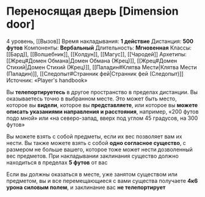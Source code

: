 # Переносящая дверь [Dimension door]
4 уровень, [[Вызов]]
Время накладывания: **1 действие**
Дистанция: **500 футов**
Компоненты: **Вербальный**
Длительность: **Мгновенная**
Классы: [[Бард]], [[Волшебник]], [[Колдун]], [[Магус]], [[Чародей]]
Архетипы: [[Жрец#Домен Обмана|Домен Обмана (Жрец)]], [[Жрец#Домен Стихий|Домен Стихий (Жрец)]], [[Паладин#Клятва Мести|Клятва Мести (Паладин)]], [[Следопыт#Странник фей|Странник фей (Следопыт)]]
Источник: «Player's handbook»

Вы **телепортируетесь** в другое пространство в пределах дистанции. Вы оказываетесь точно в выбранном месте. Это может быть место, которое вы **видели**, которое вы **представляете**, или которое вы **можете описать указаниями направления и расстояния**, например, «200 футов подо мной» или «на северо-запад, вверх под углом 45 градусов, на 300 футов»

Вы можете взять с собой предметы, если их вес позволяет вам их нести. Вы также можете взять с собой **одно согласное существо**, с размером не больше вашего, которое тоже может нести дозволенный вес предметов. При накладывании заклинания существо должно находиться в пределах **5 футов** от вас

Если вы должны оказаться в месте, уже занятом существом или предметом, вы и все перемещающиеся с вами существа получаете **4к6 урона силовым полем**, и заклинание вас **не телепортирует**